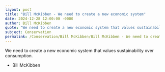 ```yaml
---
layout: post
title: "Bill McKibben - We need to create a new economic system"
date: 2024-12-28 12:00:00 -0000
author: Bill McKibben
quote: "We need to create a new economic system that values sustainability over consumption."
subject: Conservation
permalink: /Conservation/Bill McKibben/Bill McKibben - We need to create a new economic system
---
```


We need to create a new economic system that values sustainability over consumption.

- Bill McKibben
